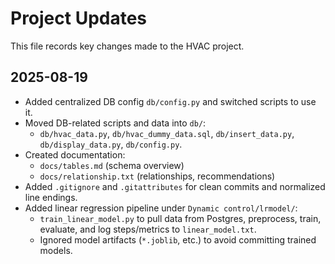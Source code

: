 # Project Updates

This file records key changes made to the HVAC project.

## 2025-08-19
- Added centralized DB config `db/config.py` and switched scripts to use it.
- Moved DB-related scripts and data into `db/`:
  - `db/hvac_data.py`, `db/hvac_dummy_data.sql`, `db/insert_data.py`, `db/display_data.py`, `db/config.py`.
- Created documentation:
  - `docs/tables.md` (schema overview)
  - `docs/relationship.txt` (relationships, recommendations)
- Added `.gitignore` and `.gitattributes` for clean commits and normalized line endings.
- Added linear regression pipeline under `Dynamic control/lrmodel/`:
  - `train_linear_model.py` to pull data from Postgres, preprocess, train, evaluate, and log steps/metrics to `linear_model.txt`.
  - Ignored model artifacts (`*.joblib`, etc.) to avoid committing trained models.
